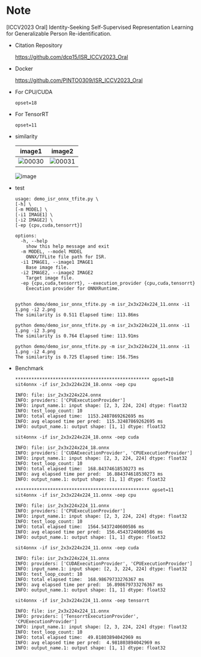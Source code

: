 # Note
[ICCV2023 Oral] Identity-Seeking Self-Supervised Representation Learning for Generalizable Person Re-identification.

- Citation Repository

  https://github.com/dcp15/ISR_ICCV2023_Oral

- Docker

  https://github.com/PINTO0309/ISR_ICCV2023_Oral

- For CPU/CUDA

  ```
  opset=18
  ```

- For TensorRT

  ```
  opset=11
  ```

- similarity
  
  |image1|image2|
  |:-:|:-:|
  |![00030](https://github.com/PINTO0309/PINTO_model_zoo/assets/33194443/1bbfff7c-407a-4f24-a71b-56e888aff0f2)|![00031](https://github.com/PINTO0309/PINTO_model_zoo/assets/33194443/a3c3704c-ed3c-4c9c-922f-37b0a6ced3e8)|
  
  ![image](https://github.com/PINTO0309/PINTO_model_zoo/assets/33194443/6d7f5127-70f2-4c0a-a5c3-8dc83cfeef8d)

- test
  ```
  usage: demo_isr_onnx_tfite.py \
  [-h] \
  [-m MODEL] \
  [-i1 IMAGE1] \
  [-i2 IMAGE2] \
  [-ep {cpu,cuda,tensorrt}]
  
  options:
    -h, --help
      show this help message and exit
    -m MODEL, --model MODEL
      ONNX/TFLite file path for ISR.
    -i1 IMAGE1, --image1 IMAGE1
      Base image file.
    -i2 IMAGE2, --image2 IMAGE2
      Target image file.
    -ep {cpu,cuda,tensorrt}, --execution_provider {cpu,cuda,tensorrt}
      Execution provider for ONNXRuntime.


  python demo/demo_isr_onnx_tfite.py -m isr_2x3x224x224_11.onnx -i1 1.png -i2 2.png
  The similarity is 0.511 Elapsed time: 113.86ms
  
  python demo/demo_isr_onnx_tfite.py -m isr_2x3x224x224_11.onnx -i1 1.png -i2 3.png
  The similarity is 0.764 Elapsed time: 113.91ms
  
  python demo/demo_isr_onnx_tfite.py -m isr_2x3x224x224_11.onnx -i1 1.png -i2 4.png
  The similarity is 0.725 Elapsed time: 156.75ms
  ```

- Benchmark

  ```
  ************************************************** opset=18
  sit4onnx -if isr_2x3x224x224_18.onnx -oep cpu
  
  INFO: file: isr_2x3x224x224.onnx
  INFO: providers: ['CPUExecutionProvider']
  INFO: input_name.1: input shape: [2, 3, 224, 224] dtype: float32
  INFO: test_loop_count: 10
  INFO: total elapsed time:  1153.2487869262695 ms
  INFO: avg elapsed time per pred:  115.32487869262695 ms
  INFO: output_name.1: output shape: [1, 1] dtype: float32
  
  sit4onnx -if isr_2x3x224x224_18.onnx -oep cuda
  
  INFO: file: isr_2x3x224x224_18.onnx
  INFO: providers: ['CUDAExecutionProvider', 'CPUExecutionProvider']
  INFO: input_name.1: input shape: [2, 3, 224, 224] dtype: float32
  INFO: test_loop_count: 10
  INFO: total elapsed time:  168.84374618530273 ms
  INFO: avg elapsed time per pred:  16.884374618530273 ms
  INFO: output_name.1: output shape: [1, 1] dtype: float32
  
  ************************************************** opset=11
  sit4onnx -if isr_2x3x224x224_11.onnx -oep cpu
  
  INFO: file: isr_2x3x224x224_11.onnx
  INFO: providers: ['CPUExecutionProvider']
  INFO: input_name.1: input shape: [2, 3, 224, 224] dtype: float32
  INFO: test_loop_count: 10
  INFO: total elapsed time:  1564.5437240600586 ms
  INFO: avg elapsed time per pred:  156.45437240600586 ms
  INFO: output_name.1: output shape: [1, 1] dtype: float32
  
  sit4onnx -if isr_2x3x224x224_11.onnx -oep cuda
  
  INFO: file: isr_2x3x224x224_11.onnx
  INFO: providers: ['CUDAExecutionProvider', 'CPUExecutionProvider']
  INFO: input_name.1: input shape: [2, 3, 224, 224] dtype: float32
  INFO: test_loop_count: 10
  INFO: total elapsed time:  168.98679733276367 ms
  INFO: avg elapsed time per pred:  16.898679733276367 ms
  INFO: output_name.1: output shape: [1, 1] dtype: float32
  
  sit4onnx -if isr_2x3x224x224_11.onnx -oep tensorrt
  
  INFO: file: isr_2x3x224x224_11.onnx
  INFO: providers: ['TensorrtExecutionProvider', 'CPUExecutionProvider']
  INFO: input_name.1: input shape: [2, 3, 224, 224] dtype: float32
  INFO: test_loop_count: 10
  INFO: total elapsed time:  49.81803894042969 ms
  INFO: avg elapsed time per pred:  4.981803894042969 ms
  INFO: output_name.1: output shape: [1, 1] dtype: float32
  ```

